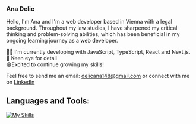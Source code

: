 ### Ana Delic 


Hello, I'm Ana and I'm a web developer based in Vienna with a legal background. Throughout my law studies, I have sharpened my critical thinking and problem-solving abilities, which has been beneficial in my ongoing learning journey as a web developer.

 👩‍💻 I'm currently developing with JavaScript, TypeScript, React and Next.js.
 <br>
 🤨 Keen eye for detail
 <br>
 😁Excited to continue growing my skills!

Feel free to send me an email: delicana148@gmail.com or connect with me on [LinkedIn](https://www.linkedin.com/in/delicana421/)




## Languages and Tools:
[![My Skills](https://skillicons.dev/icons?i=js,html,css,postgres,sass,tailwind,vscode,react,nextjs,nodejs)](https://skillicons.dev)






